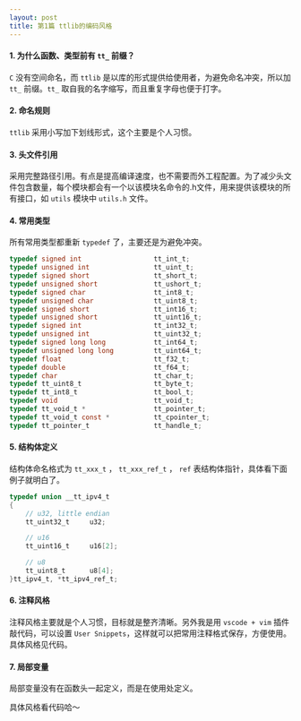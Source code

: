 ```yaml
---
layout: post
title: 第1篇 ttlib的编码风格
---
```


#### 1. 为什么函数、类型前有 `tt_` 前缀？
`C` 没有空间命名，而 `ttlib` 是以库的形式提供给使用者，为避免命名冲突，所以加 `tt_` 前缀。`tt_` 取自我的名字缩写，而且重复字母也便于打字。

#### 2. 命名规则
`ttlib` 采用小写加下划线形式，这个主要是个人习惯。
  
#### 3. 头文件引用
采用完整路径引用。有点是提高编译速度，也不需要而外工程配置。为了减少头文件包含数量，每个模块都会有一个以该模块名命令的.h文件，用来提供该模块的所有接口，如 `utils` 模块中 `utils.h` 文件。

#### 4. 常用类型
所有常用类型都重新 `typedef` 了，主要还是为避免冲突。

~~~ c
typedef signed int                  tt_int_t;
typedef unsigned int                tt_uint_t;
typedef signed short                tt_short_t;
typedef unsigned short              tt_ushort_t;
typedef signed char                 tt_int8_t;
typedef unsigned char               tt_uint8_t;
typedef signed short                tt_int16_t;
typedef unsigned short              tt_uint16_t;
typedef signed int                  tt_int32_t;
typedef unsigned int                tt_uint32_t;
typedef signed long long            tt_int64_t;
typedef unsigned long long          tt_uint64_t;
typedef float                       tt_f32_t;
typedef double                      tt_f64_t;
typedef char                        tt_char_t;
typedef tt_uint8_t                  tt_byte_t;
typedef tt_int8_t                   tt_bool_t;
typedef void                        tt_void_t;
typedef tt_void_t *                 tt_pointer_t;
typedef tt_void_t const *           tt_cpointer_t;
typedef tt_pointer_t                tt_handle_t;
~~~


#### 5. 结构体定义
结构体命名格式为 `tt_xxx_t` ， `tt_xxx_ref_t` ， `ref` 表结构体指针，具体看下面例子就明白了。

~~~ c
typedef union __tt_ipv4_t
{
    // u32, little endian
    tt_uint32_t     u32;

    // u16
    tt_uint16_t     u16[2];

    // u8
    tt_uint8_t      u8[4];
}tt_ipv4_t, *tt_ipv4_ref_t;
~~~


#### 6. 注释风格
注释风格主要就是个人习惯，目标就是整齐清晰。另外我是用 `vscode + vim` 插件敲代码，可以设置 `User Snippets`，这样就可以把常用注释格式保存，方便使用。具体风格见代码。
  
#### 7. 局部变量
局部变量没有在函数头一起定义，而是在使用处定义。

具体风格看代码哈～
